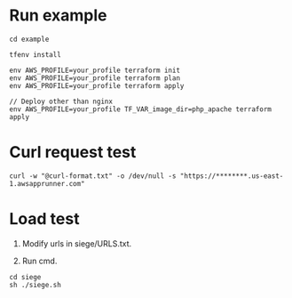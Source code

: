 # Run example

```
cd example

tfenv install

env AWS_PROFILE=your_profile terraform init
env AWS_PROFILE=your_profile terraform plan
env AWS_PROFILE=your_profile terraform apply

// Deploy other than nginx
env AWS_PROFILE=your_profile TF_VAR_image_dir=php_apache terraform apply
```

# Curl request test

```
curl -w "@curl-format.txt" -o /dev/null -s "https://********.us-east-1.awsapprunner.com"
```

# Load test

1. Modify urls in siege/URLS.txt.

2. Run cmd.

```
cd siege
sh ./siege.sh
```
